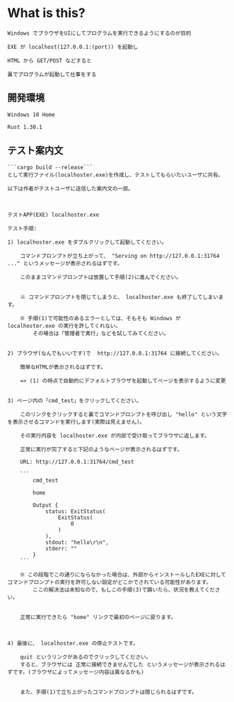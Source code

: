 # What is this? #

    Windows でブラウザをUIにしてプログラムを実行できるようにするのが目的

    EXE が localhost(127.0.0.1:(port)) を起動し

    HTML から GET/POST などすると

    裏でプログラムが起動して仕事をする



## 開発環境 ##

    Windows 10 Home

    Rust 1.30.1



## テスト案内文 ##

    ```cargo build --release```
    として実行ファイル(localhoster.exe)を作成し、テストしてもらいたいユーザに共有。

    以下は作者がテストユーザに送信した案内文の一部。



    テストAPP(EXE) localhoster.exe  
    
    テスト手順:  
    
    1) localhoster.exe をダブルクリックして起動してください。 

        コマンドプロンプトが立ち上がって、 "Serving on http://127.0.0.1:31764 ..." というメッセージが表示されるはずです。

        このままコマンドプロンプトは放置して手順(2)に進んでください。  


        ※ コマンドプロンプトを閉じてしまうと、 localhoster.exe も終了してしまいます。  

        ※ 手順(1)で可能性のあるエラーとしては、そもそも Windows が  localhoster.exe の実行を許してくれない。 
            その場合は「管理者で実行」などを試してみてください。   

        
    2) ブラウザ(なんでもいいです)で  http://127.0.0.1:31764 に接続してください。 
    
        簡単なHTMLが表示されるはずです。  

        => (1) の時点で自動的にデフォルトブラウザを起動してページを表示するように変更
        
        
    3) ページ内の「cmd_test」をクリックしてください。 
    
        このリンクをクリックすると裏でコマンドプロンプトを呼び出し "hello" という文字を表示させるコマンドを実行します(実際は見えません)。 
        
        その実行内容を localhoster.exe が内部で受け取ってブラウザに返します。 
        
        正常に実行が完了すると下記のようなページが表示されるはずです。  
        
        URL: http://127.0.0.1:31764/cmd_test 
        
        ```
            cmd_test  

            home  

            Output {
                status: ExitStatus(         
                    ExitStatus(             
                        0         
                    )     
                ),     
                stdout: "hello\r\n",     
                stderr: "" 
            }   
        ```

        ※ この段階でこの通りにならなかった場合は、外部からインストールしたEXEに対して コマンドプロンプトの実行を許可しない設定がどこかでされている可能性があります。 
            ここの解決法は未知なので、もしこの手順(3)で躓いたら、状況を教えてください。  
                

        正常に実行できたら "home" リンクで最初のページに戻ります。   
            

            
    4) 最後に、 localhoster.exe の停止テストです。 
        
        quit というリンクがあるのでクリックしてください。 
        すると、ブラウザには 正常に接続できませんでした というメッセージが表示されるはずです。(ブラウザによってメッセージ内容は異なるかも) 
            
            
        また、手順(1)で立ち上がったコマンドプロンプトは閉じられるはずです。    
        
